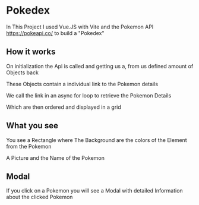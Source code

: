 # Pokedex

In This Project I used Vue.JS with Vite and the Pokemon API https://pokeapi.co/ to build a "Pokedex"

## How it works
On initialization the Api is called and getting us a, from us defined amount of Objects back

These Objects contain a individual link to the Pokemon details

We call the link in an async for loop to retrieve the Pokemon Details

Which are then ordered and displayed in a grid

## What you see
You see a Rectangle where The Background are the colors of the Element from the Pokemon

A Picture and the Name of the Pokemon

## Modal
If you click on a Pokemon you will see a Modal with detailed Information about the clicked Pokemon
